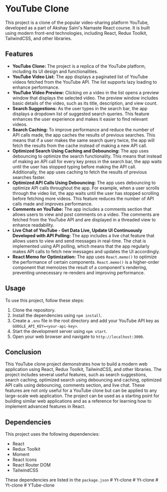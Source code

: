 # YouTube Clone

This project is a clone of the popular video-sharing platform YouTube, developed as a part of Akshay Saini's Namaste React course. It is built using modern front-end technologies, including React, Redux Toolkit, TailwindCSS, and other libraries.

## Features

- **YouTube Clone:** The project is a replica of the YouTube platform, including its UI design and functionalities.
- **YouTube Video List:** The app displays a paginated list of YouTube videos fetched from the YouTube API. The list supports lazy loading to enhance performance.
- **YouTube Video Preview:** Clicking on a video in the list opens a preview window that displays the selected video. The preview window includes basic details of the video, such as its title, description, and view count.
- **Search Suggestions:** As the user types in the search bar, the app displays a dropdown list of suggested search queries. This feature enhances the user experience and makes it easier to find relevant videos.
- **Search Caching:** To improve performance and reduce the number of API calls made, the app caches the results of previous searches. This means that if a user makes the same search query twice, the app will fetch the results from the cache instead of making a new API call.
- **Optimized Search Using Caching and Debouncing:** The app uses debouncing to optimize the search functionality. This means that instead of making an API call for every key press in the search bar, the app waits until the user has stopped typing before making the API call. Additionally, the app uses caching to fetch the results of previous searches faster.
- **Optimized API Calls Using Debouncing:** The app uses debouncing to optimize API calls throughout the app. For example, when a user scrolls through the video list, the app waits until the user has stopped scrolling before fetching more videos. This feature reduces the number of API calls made and improves performance.
- **Comments on YouTube:** The app includes a comments section that allows users to view and post comments on a video. The comments are fetched from the YouTube API and are displayed in a threaded view to enhance readability.
- **Live Chat of YouTube - Get Data Live, Update UI Continuously Developed with API Polling:** The app includes a live chat feature that allows users to view and send messages in real-time. The chat is implemented using API polling, which means that the app regularly makes API calls to fetch new messages and updates the UI accordingly.
- **React Memo for Optimization:** The app uses `React.memo()` to optimize the performance of certain components. `React.memo()` is a higher-order component that memoizes the result of a component's rendering, preventing unnecessary re-renders and improving performance.

## Usage

To use this project, follow these steps:

1. Clone the repository.
2. Install the dependencies using `npm install`.
3. Create a `.env` file in the root directory and add your YouTube API key as `GOOGLE_API_KEY=<your-api-key>`.
4. Start the development server using `npm start`.
5. Open your web browser and navigate to `http://localhost:3000`.

## Conclusion

This YouTube clone project demonstrates how to build a modern web application using React, Redux Toolkit, TailwindCSS, and other libraries. The project includes several useful features, such as search suggestions, search caching, optimized search using debouncing and caching, optimized API calls using debouncing, comments section, and live chat. These features are not only useful for a YouTube clone but can be applied to any large-scale web application. The project can be used as a starting point for building similar web applications and as a reference for learning how to implement advanced features in React.

## Dependencies

This project uses the following dependencies:

- React
- Redux Toolkit
- Moment
- React Icons
- React Router DOM
- TailwindCSS

These dependencies are listed in the `package.json`
#   Y t - c l o n e  
 #   Y t - c l o n e  
 #   Y t - c l o n e  
 #   Y T u b e - c l o n e  
 